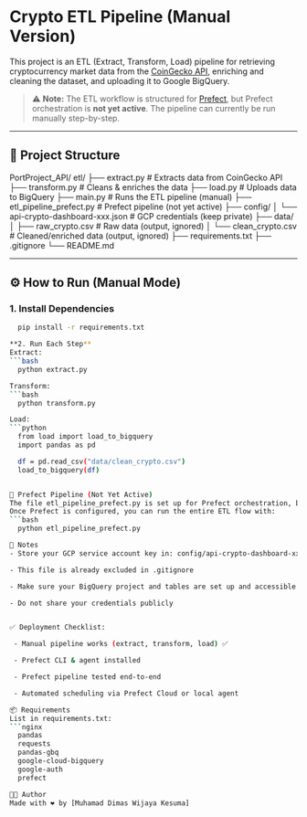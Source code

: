 #  Crypto ETL Pipeline (Manual Version)

This project is an ETL (Extract, Transform, Load) pipeline for retrieving cryptocurrency market data from the [CoinGecko API](https://www.coingecko.com/en/api), enriching and cleaning the dataset, and uploading it to Google BigQuery.

> ⚠️ **Note:** The ETL workflow is structured for [Prefect](https://docs.prefect.io/), but Prefect orchestration is **not yet active**. The pipeline can currently be run manually step-by-step.

---

## 📁 Project Structure
PortProject_API/
etl/
  ├── extract.py                    # Extracts data from CoinGecko API
  ├── transform.py                  # Cleans & enriches the data
  ├── load.py                       # Uploads data to BigQuery
  ├── main.py                       # Runs the ETL pipeline (manual)
  ├── etl_pipeline_prefect.py       # Prefect pipeline (not yet active)
├── config/
  │   └── api-crypto-dashboard-xxx.json   # GCP credentials (keep private)
├── data/
  │   ├── raw_crypto.csv            # Raw data (output, ignored)
  │   └── clean_crypto.csv          # Cleaned/enriched data (output, ignored)
├── requirements.txt
├── .gitignore
└── README.md


---

## ⚙️ How to Run (Manual Mode)

### 1. Install Dependencies

```bash
  pip install -r requirements.txt

**2. Run Each Step**
Extract:
```bash 
  python extract.py

Transform:
```bash
  python transform.py

Load:
```python
  from load import load_to_bigquery
  import pandas as pd

  df = pd.read_csv("data/clean_crypto.csv")
  load_to_bigquery(df)


🧪 Prefect Pipeline (Not Yet Active)
The file etl_pipeline_prefect.py is set up for Prefect orchestration, but Prefect is not yet configured and tested in this repo.
Once Prefect is configured, you can run the entire ETL flow with:
```bash
  python etl_pipeline_prefect.py

📝 Notes
- Store your GCP service account key in: config/api-crypto-dashboard-xxx.json

- This file is already excluded in .gitignore

- Make sure your BigQuery project and tables are set up and accessible

- Do not share your credentials publicly


✅ Deployment Checklist:

 - Manual pipeline works (extract, transform, load) ✅

 - Prefect CLI & agent installed

 - Prefect pipeline tested end-to-end

 - Automated scheduling via Prefect Cloud or local agent

📦 Requirements
List in requirements.txt:
```nginx
  pandas
  requests
  pandas-gbq
  google-cloud-bigquery
  google-auth
  prefect

👨‍💻 Author
Made with ❤️ by [Muhamad Dimas Wijaya Kesuma]
